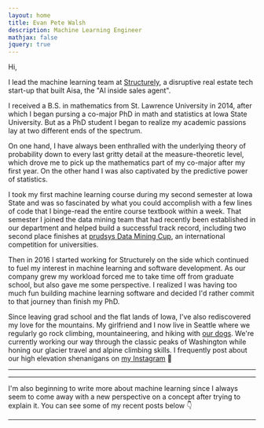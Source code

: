 ```yaml
---
layout: home
title: Evan Pete Walsh
description: Machine Learning Engineer
mathjax: false
jquery: true
---
```


Hi,

I lead the machine learning team at [Structurely](https://www.structurely.com), a disruptive real estate tech start-up that built Aisa, the "AI inside sales agent".

I received a B.S. in mathematics from St. Lawrence University in 2014, after which I began pursing a co-major PhD in math and statistics at Iowa State University. But as a PhD student I began to realize my academic passions lay at two different ends of the spectrum.

On one hand, I have always been enthralled with the underlying theory of probability down to every last gritty detail at the measure-theoretic level, which drove me to pick up the mathematics part of my co-major after my first year. On the other hand I was also captivated by the predictive power of statistics.

I took my first machine learning course during my second semester at Iowa State and was so fascinated by what you could accomplish with a few lines of code that I binge-read the entire course textbook within a week. That semester I joined the data mining team that had recently been established in our department and helped build a successful track record, including two second place finishes at [prudsys Data Mining Cup](https://www.data-mining-cup.com/), an international competition for universities.

Then in 2016 I started working for Structurely on the side which continued to fuel my interest in machine learning and software development. As our company grew my workload forced me to take time off from graduate school, but also gave me some perspective. I realized I was having too much fun building machine learning software and decided I'd rather commit to that journey than finish my PhD.

Since leaving grad school and the flat lands of Iowa, I've also rediscovered my love for the mountains. My girlfriend and I now live in Seattle where we regularly go rock climbing, mountaineering, and hiking with [our dogs](https://www.instagram.com/tailsofkinnickandlua/). We're currently working our way through the classic peaks of Washington while honing our  glacier travel and alpine climbing skills. I frequently post about our high elevation shenanigans on [my Instagram](https://www.instagram.com/evanpetewalsh/) 🤘

---

<div id="instagram-feed1" class="instagram-feed"></div>

---

I'm also beginning to write more about machine learning since I always seem to come away with a new perspective on a concept after trying to explain it. You can see some of my recent posts below 👇

---

<!-- https://medium-widget.pixelpoint.io/ -->
<div id="medium-widget"></div>
<script src="https://medium-widget.pixelpoint.io/widget.js"></script>
<script>MediumWidget.Init({renderTo: '#medium-widget', params: {"resource":"https://medium.com/@epwalsh10","postsPerLine":2,"limit":4,"picture":"big","fields":["description","claps","publishAt"],"ratio":"landscape"}})</script>

<script src="assets/js/instagramFeed.min.js"></script>
<script>
  (function($){
    $(window).on('load', function(){
      $.instagramFeed({
        'username': 'evanpetewalsh',
        'container': "#instagram-feed1",
        'display_profile': false,
        'display_biography': false,
        'display_gallery': true,
        'callback': null,
        'styling': true,
        'items': 3,
        'items_per_row': 3,
        'margin': 0.0,
        'image_size': 320
      });
    });
  })(jQuery);
</script>

<!-- ## Other posts -->

<!-- <ul> -->
<!--   {% for post in site.posts %} -->
<!--   <li> -->
<!--     <a href="{{ post.url }}">{{ post.title }}</a> -->
<!--     - <time datetime="{{ post.date | date: "%Y-%m-%d" }}">{{ post.date | date_to_long_string }}</time> -->
<!--     <p>{{ post.description }}</p> -->
<!--   </li> -->
<!--   {% endfor %} -->
<!-- </ul> -->
